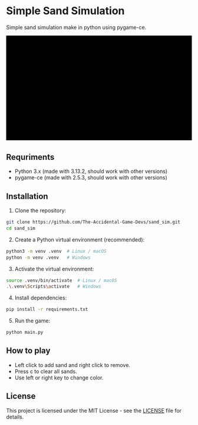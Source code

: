 # Simple Sand Simulation
Simple sand simulation make in python using pygame-ce.

![Showcase GIF](demo.gif)

## Requriments
- Python 3.x (made with 3.13.2, should work with other versions)
- pygame-ce (made with 2.5.3, should work with other versions)

## Installation
1. Clone the repository:
```bash
git clone https://github.com/The-Accidental-Game-Devs/sand_sim.git
cd sand_sim
```
2. Create a Python virtual environment (recommended):
```bash
python3 -m venv .venv  # Linux / macOS
python -m venv .venv   # Windows
```
3. Activate the virtual environment:
```bash
source .venv/bin/activate  # Linux / macOS
.\.venv\Scripts\activate   # Windows
```
4. Install dependencies:
```bash
pip install -r requirements.txt
```
5. Run the game:
```bash
python main.py
```

## How to play
- Left click to add sand and right click to remove.
- Press c to clear all sands.
- Use left or right key to change color.

## License
This project is licensed under the MIT License - see the [LICENSE](LICENSE) file for details.
